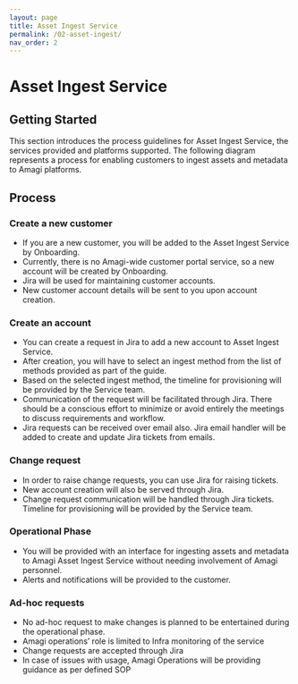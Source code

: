 ```yaml
---
layout: page
title: Asset Ingest Service
permalink: /02-asset-ingest/
nav_order: 2
---
```


# Asset Ingest Service

## Getting Started

This section introduces the process guidelines for Asset Ingest Service, the services provided and platforms supported. The following diagram represents a process for enabling customers to ingest assets and metadata to Amagi platforms.

## Process

### Create a new customer

* If you are a new customer, you will be added to the Asset Ingest Service by Onboarding. 
* Currently, there is no Amagi-wide customer portal service, so a new account will be created by Onboarding.
* Jira will be used for maintaining customer accounts.
* New customer account details will be sent to you upon account creation.

### Create an account
* You can create a request in Jira to add a new account to Asset Ingest Service.
* After creation, you will have to select an ingest method from the list of methods provided as part of the guide.
* Based on the selected ingest method, the timeline for provisioning will be provided by the Service team.
* Communication of the request will be facilitated through Jira. There should be a conscious effort to minimize or avoid entirely the meetings 
  to discuss requirements and workflow.
* Jira requests can be received over email also. Jira email handler will be added to create and update Jira tickets from emails.

### Change request
* In order to raise change requests, you can use Jira for raising tickets.
* New account creation will also be served through Jira.
* Change request communication will be handled through Jira tickets. Timeline for provisioning will be provided by the Service team.

### Operational Phase
* You will be provided with an interface for ingesting assets and metadata to Amagi Asset Ingest Service without needing involvement of Amagi 
  personnel.
* Alerts and notifications will be provided to the customer.

### Ad-hoc requests
* No ad-hoc request to make changes is planned to be entertained during the operational phase. 
* Amagi operations’ role is limited to Infra monitoring of the service
* Change requests are accepted through Jira
* In case of issues with usage, Amagi Operations will be providing guidance as per defined SOP
